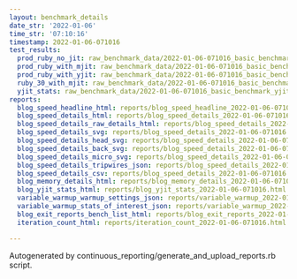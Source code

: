 ```yaml
---
layout: benchmark_details
date_str: '2022-01-06'
time_str: '07:10:16'
timestamp: 2022-01-06-071016
test_results:
  prod_ruby_no_jit: raw_benchmark_data/2022-01-06-071016_basic_benchmark_prod_ruby_no_jit.json
  prod_ruby_with_mjit: raw_benchmark_data/2022-01-06-071016_basic_benchmark_prod_ruby_with_mjit.json
  prod_ruby_with_yjit: raw_benchmark_data/2022-01-06-071016_basic_benchmark_prod_ruby_with_yjit.json
  ruby_30_with_mjit: raw_benchmark_data/2022-01-06-071016_basic_benchmark_ruby_30_with_mjit.json
  yjit_stats: raw_benchmark_data/2022-01-06-071016_basic_benchmark_yjit_stats.json
reports:
  blog_speed_headline_html: reports/blog_speed_headline_2022-01-06-071016.html
  blog_speed_details_html: reports/blog_speed_details_2022-01-06-071016.html
  blog_speed_details_raw_details_html: reports/blog_speed_details_2022-01-06-071016.raw_details.html
  blog_speed_details_svg: reports/blog_speed_details_2022-01-06-071016.svg
  blog_speed_details_head_svg: reports/blog_speed_details_2022-01-06-071016.head.svg
  blog_speed_details_back_svg: reports/blog_speed_details_2022-01-06-071016.back.svg
  blog_speed_details_micro_svg: reports/blog_speed_details_2022-01-06-071016.micro.svg
  blog_speed_details_tripwires_json: reports/blog_speed_details_2022-01-06-071016.tripwires.json
  blog_speed_details_csv: reports/blog_speed_details_2022-01-06-071016.csv
  blog_memory_details_html: reports/blog_memory_details_2022-01-06-071016.html
  blog_yjit_stats_html: reports/blog_yjit_stats_2022-01-06-071016.html
  variable_warmup_warmup_settings_json: reports/variable_warmup_2022-01-06-071016.warmup_settings.json
  variable_warmup_stats_of_interest_json: reports/variable_warmup_2022-01-06-071016.stats_of_interest.json
  blog_exit_reports_bench_list_html: reports/blog_exit_reports_2022-01-06-071016.bench_list.html
  iteration_count_html: reports/iteration_count_2022-01-06-071016.html

---
```

Autogenerated by continuous_reporting/generate_and_upload_reports.rb script.
